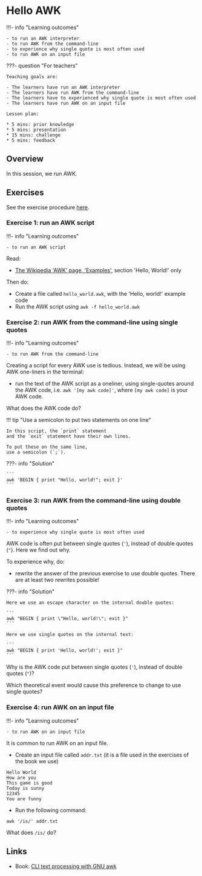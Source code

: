 # Hello AWK

!!!- info "Learning outcomes"

    - to run an AWK interpreter
    - to run AWK from the command-line
    - to experience why single quote is most often used
    - to run AWK on an input file

???- question "For teachers"

    Teaching goals are:

    - The learners have run an AWK interpreter
    - The learners have run AWK from the command-line
    - The learners have to experienced why single quote is most often used
    - The learners have run AWK on an input file

    Lesson plan:

    * 5 mins: prior knowledge
    * 5 mins: presentation
    * 15 mins: challenge
    * 5 mins: feedback

## Overview

In this session, we run AWK.

## Exercises

See the exercise procedure [here](../misc/exercise_procedure.md).

### Exercise 1: run an AWK script

!!!- info "Learning outcomes"

    - to run an AWK script

Read:

- [The Wikipedia 'AWK' page, 'Examples'](https://en.wikipedia.org/wiki/AWK#Examples),
  section 'Hello, World!' only

Then do:

- Create a file called `hello_world.awk`, with the 'Hello, world!' example code
- Run the AWK script using `awk -f hello_world.awk`

### Exercise 2: run AWK from the command-line using single quotes

!!!- info "Learning outcomes"

    - to run AWK from the command-line

Creating a script for every AWK use is tedious.
Instead, we will be using AWK one-liners in the terminal:

- run the text of the AWK script as a oneliner, using single-quotes
  around the AWK code, i.e. `awk '[my awk code]'`,
  where `[my awk code]` is your AWK code.

What does the AWK code do?

!!! tip "Use a semicolon to put two statements on one line"

    In this script, the `print` statement
    and the `exit` statement have their own lines.

    To put these on the same line,
    use a semicolon (`;`).

???- info "Solution"

    ```
    awk 'BEGIN { print "Hello, world!"; exit }'
    ```

### Exercise 3: run AWK from the command-line using double quotes

!!!- info "Learning outcomes"

    - to experience why single quote is most often used

AWK code is often put between single quotes (`'`), instead of double quotes (`"`).
Here we find out why.

To experience why, do:

- rewrite the answer of the previous exercise to use double quotes.
  There are at least two rewrites possible!

???- info "Solution"

    Here we use an escape character on the internal double quotes:

    ```
    awk "BEGIN { print \"Hello, world!\"; exit }"
    ```

    Here we use single quotes on the internal text:

    ```
    awk "BEGIN { print 'Hello, world!'; exit }"
    ```

Why is the AWK code put between single quotes (`'`), instead of double quotes (`"`)?

Which theoretical event would cause this preference to change to use single quotes?

### Exercise 4: run AWK on an input file

!!!- info "Learning outcomes"

    - to run AWK on an input file

It is common to run AWK on an input file.

- Create an input file called `addr.txt` (it is a file used in the exercises of the book we use)

```title="addr.txt"
Hello World
How are you
This game is good
Today is sunny
12345
You are funny
```

- Run the following command:

```
awk '/is/' addr.txt
```

What does `/is/` do?

## Links

- Book: [CLI text processing with GNU awk](https://learnbyexample.github.io/learn_gnuawk/)
